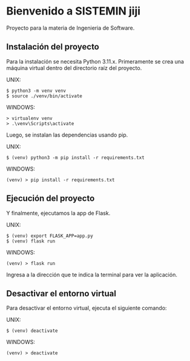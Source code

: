 <h1>Bienvenido a SISTEMIN jiji</h1>
Proyecto para la materia de Ingenieria de Software.

## Instalación del proyecto

Para la instalación se necesita Python 3.11.x. Primeramente se crea una 
máquina virtual dentro del directorio raíz del proyecto.

UNIX:
```
$ python3 -m venv venv
$ source ./venv/bin/activate
```

WINDOWS:
```
> virtualenv venv
> .\venv\Scripts\activate
```

Luego, se instalan las dependencias usando pip.

UNIX:
```
$ (venv) python3 -m pip install -r requirements.txt
```

WINDOWS:
```
(venv) > pip install -r requirements.txt
```

## Ejecución del proyecto

Y finalmente, ejecutamos la app de Flask.

UNIX:
```
$ (venv) export FLASK_APP=app.py
$ (venv) flask run
```

WINDOWS:
```
(venv) > flask run
```

Ingresa a la dirección que te indica la terminal para ver la aplicación.

## Desactivar el entorno virtual

Para desactivar el entorno virtual, ejecuta el siguiente comando:

UNIX:
```
$ (venv) deactivate
```

WINDOWS:
```
(venv) > deactivate
```